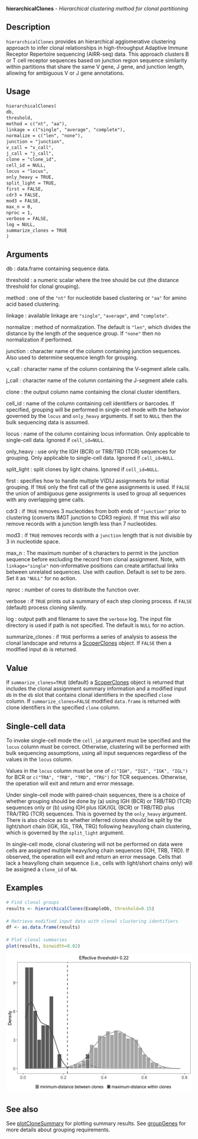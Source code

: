 **hierarchicalClones** - *Hierarchical clustering method for clonal partitioning*

Description
--------------------

`hierarchicalClones` provides an hierarchical agglomerative clustering 
approach to infer clonal relationships in high-throughput Adaptive Immune Receptor 
Repertoire sequencing (AIRR-seq) data. This approach clusters B or T cell receptor 
sequences based on junction region sequence similarity within partitions that share the 
same V gene, J gene, and junction length, allowing for ambiguous V or J gene annotations.


Usage
--------------------
```
hierarchicalClones(
db,
threshold,
method = c("nt", "aa"),
linkage = c("single", "average", "complete"),
normalize = c("len", "none"),
junction = "junction",
v_call = "v_call",
j_call = "j_call",
clone = "clone_id",
cell_id = NULL,
locus = "locus",
only_heavy = TRUE,
split_light = TRUE,
first = FALSE,
cdr3 = FALSE,
mod3 = FALSE,
max_n = 0,
nproc = 1,
verbose = FALSE,
log = NULL,
summarize_clones = TRUE
)
```

Arguments
-------------------

db
:   data.frame containing sequence data.

threshold
:   a numeric scalar where the tree should be cut (the distance threshold for clonal grouping).

method
:   one of the `"nt"` for nucleotide based clustering or 
`"aa"` for amino acid based clustering.

linkage
:   available linkage are `"single"`, `"average"`, and `"complete"`.

normalize
:   method of normalization. The default is `"len"`, which divides the distance by the length 
of the sequence group. If `"none"` then no normalization if performed.

junction
:   character name of the column containing junction sequences.
Also used to determine sequence length for grouping.

v_call
:   character name of the column containing the V-segment allele calls.

j_call
:   character name of the column containing the J-segment allele calls.

clone
:   the output column name containing the clonal cluster identifiers.

cell_id
:   name of the column containing cell identifiers or barcodes. 
If specified, grouping will be performed in single-cell mode
with the behavior governed by the `locus` and 
`only_heavy` arguments. If set to `NULL` then the 
bulk sequencing data is assumed.

locus
:   name of the column containing locus information. 
Only applicable to single-cell data.
Ignored if `cell_id=NULL`.

only_heavy
:   use only the IGH (BCR) or TRB/TRD (TCR) sequences 
for grouping. Only applicable to single-cell data.
Ignored if `cell_id=NULL`.

split_light
:   split clones by light chains. Ignored if `cell_id=NULL`.

first
:   specifies how to handle multiple V(D)J assignments for initial grouping. 
If `TRUE` only the first call of the gene assignments is used. 
If `FALSE` the union of ambiguous gene assignments is used to 
group all sequences with any overlapping gene calls.

cdr3
:   if `TRUE` removes 3 nucleotides from both ends of `"junction"` 
prior to clustering (converts IMGT junction to CDR3 region). 
If `TRUE` this will also remove records with a junction length 
less than 7 nucleotides.

mod3
:   if `TRUE` removes records with a `junction` length that is not divisible by 
3 in nucleotide space.

max_n
:   The maximum number of `N` characters to permit in the junction sequence 
before excluding the record from clonal assignment. Note, with 
`linkage="single"` non-informative positions can create artifactual 
links between unrelated sequences. Use with caution. 
Default is set to be zero. Set it as `"NULL"` for no action.

nproc
:   number of cores to distribute the function over.

verbose
:   if `TRUE` prints out a summary of each step cloning process.
if `FALSE` (default) process cloning silently.

log
:   output path and filename to save the `verbose` log. 
The input file directory is used if path is not specified.
The default is `NULL` for no action.

summarize_clones
:   if `TRUE` performs a series of analysis to assess the clonal landscape
and returns a [ScoperClones](ScoperClones-class.md) object. If `FALSE` then
a modified input `db` is returned.




Value
-------------------

If `summarize_clones=TRUE` (default) a [ScoperClones](ScoperClones-class.md) object is returned that includes the 
clonal assignment summary information and a modified input `db` in the `db` slot that 
contains clonal identifiers in the specified `clone` column.
If `summarize_clones=FALSE` modified `data.frame` is returned with clone identifiers in the 
specified `clone` column.


Single-cell data
-------------------


To invoke single-cell mode the `cell_id` argument must be specified and the `locus` 
column must be correct. Otherwise, clustering will be performed with bulk sequencing assumptions, 
using all input sequences regardless of the values in the `locus` column.

Values in the `locus` column must be one of `c("IGH", "IGI", "IGK", "IGL")` for BCR 
or `c("TRA", "TRB", "TRD", "TRG")` for TCR sequences. Otherwise, the operation will exit and 
return and error message.

Under single-cell mode with paired-chain sequences, there is a choice of whether 
grouping should be done by (a) using IGH (BCR) or TRB/TRD (TCR) sequences only or
(b) using IGH plus IGK/IGL (BCR) or TRB/TRD plus TRA/TRG (TCR) sequences. 
This is governed by the `only_heavy` argument. There is also choice as to whether 
inferred clones should be split by the light/short chain (IGK, IGL, TRA, TRG) following 
heavy/long chain clustering, which is governed by the `split_light` argument.

In single-cell mode, clonal clustering will not be performed on data were cells are 
assigned multiple heavy/long chain sequences (IGH, TRB, TRD). If observed, the operation 
will exit and return an error message. Cells that lack a heavy/long chain sequence (i.e., cells with 
light/short chains only) will be assigned a `clone_id` of `NA`.



Examples
-------------------

```R
# Find clonal groups
results <- hierarchicalClones(ExampleDb, threshold=0.15)

# Retrieve modified input data with clonal clustering identifiers
df <- as.data.frame(results)

# Plot clonal summaries 
plot(results, binwidth=0.02)
```

![2](hierarchicalClones-2.png)


See also
-------------------

See [plotCloneSummary](plotCloneSummary.md) for plotting summary results. See [groupGenes](http://www.rdocumentation.org/packages/alakazam/topics/groupGenes) for 
more details about grouping requirements.






